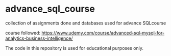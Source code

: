 # advance_sql_course
collection of assignments done and databases used for  advance SQLcourse

course followed:
https://www.udemy.com/course/advanced-sql-mysql-for-analytics-business-intelligence/

The code in this repository is used for educational purposes only.
